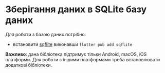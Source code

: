 # Зберігання даних в SQLite базу даних

Для роботи з базою даних потрібно:
- встановити [sqflite](https://pub.dev/packages/sqflite) виконавши `flutter pub add sqflite`

**Важливо**: дана бібліотека підтримує тільки Android, macOS, iOS платформи. 
Для роботи з іншими платформами треба встановлювати додаткові бібліотеки.